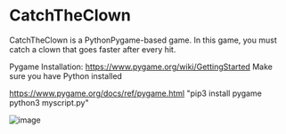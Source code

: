 # CatchTheClown
CatchTheClown is a PythonPygame-based game. In this game, you must catch a clown that goes faster after every hit.

Pygame Installation:
  https://www.pygame.org/wiki/GettingStarted
  Make sure you have Python installed

  https://www.pygame.org/docs/ref/pygame.html "pip3 install pygame python3 myscript.py"

![image](https://user-images.githubusercontent.com/61980364/191367369-f35b945a-61fe-498e-ac7f-534a56b49db6.png)
